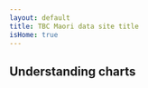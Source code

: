 ```yaml
---
layout: default
title: TBC Maori data site title
isHome: true
---
```


<h2>Understanding charts</h2>
<!-- <ol class="post-card-box clearfix">
     {% for guide in site.guides %}
        <li>
            <div class="post-card">
                <a href="{{ guide.url | relative_url }}" class="post-card-image" style="background-image: url( '{{site.baseurl}}/assets/img/list/{{ guide.data }}.png' )"></a>
                <div class="post-card-body">
                    <a href="{{ guide.url | relative_url }}" class="post-card-link"><h3 class="post-card-title">{{ guide.title }}</h3></a>
                </div>
            </div>
        </li>
    {% endfor %} 
</ol> -->
<!-- <ol class="post-card-box clearfix">
<h2>Reference guides</h2>
    {% for reference in site.references %}
        <li>
            <div class="post-card">
                <a href="{{ reference.url | relative_url }}" class="post-card-image" style="background-image: url( '{{site.baseurl}}/assets/img/list/{{ reference.data }}.png' )"></a>
                <div class="post-card-body">
                    <a href="{{ reference.url | relative_url }}" class="post-card-link"><h3 class="post-card-title">{{ reference.title }}</h3></a>
                </div>
            </div>
        </li>
    {% endfor %}
</ol> -->



 